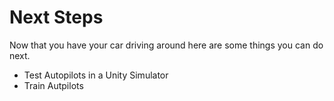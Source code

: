 # Next Steps

Now that you have your car driving around here are some things you can do next. 


* Test Autopilots in a Unity Simulator
* Train Autpilots 

